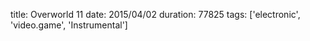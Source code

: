 title: Overworld 11
date: 2015/04/02
duration: 77825
tags: ['electronic', 'video.game', 'Instrumental']


